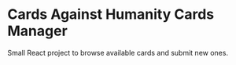 # Cards Against Humanity Cards Manager

Small React project to browse available cards and submit new ones.
